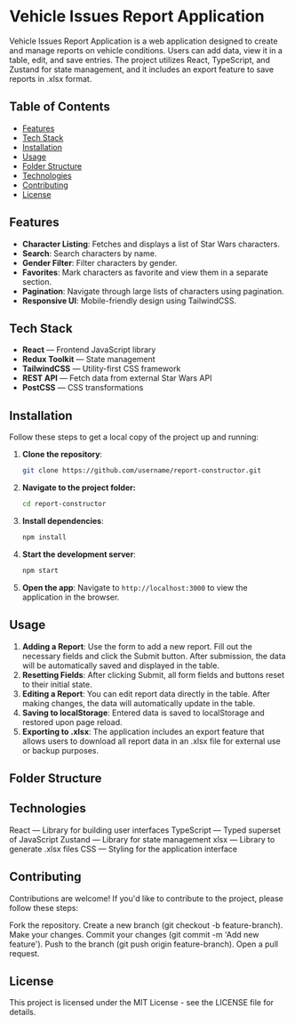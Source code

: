 # Vehicle Issues Report Application

Vehicle Issues Report Application is a web application designed to create and manage reports on vehicle conditions. Users can add data, view it in a table, edit, and save entries. The project utilizes React, TypeScript, and Zustand for state management, and it includes an export feature to save reports in .xlsx format.

## Table of Contents

- [Features](#features)
- [Tech Stack](#tech-stack)
- [Installation](#installation)
- [Usage](#usage)
- [Folder Structure](#folder-structure)
- [Technologies](#Technologies)
- [Contributing](#contributing)
- [License](#license)

## Features

- **Character Listing**: Fetches and displays a list of Star Wars characters.
- **Search**: Search characters by name.
- **Gender Filter**: Filter characters by gender.
- **Favorites**: Mark characters as favorite and view them in a separate section.
- **Pagination**: Navigate through large lists of characters using pagination.
- **Responsive UI**: Mobile-friendly design using TailwindCSS.

## Tech Stack

- **React** — Frontend JavaScript library
- **Redux Toolkit** — State management
- **TailwindCSS** — Utility-first CSS framework
- **REST API** — Fetch data from external Star Wars API
- **PostCSS** — CSS transformations

## Installation

Follow these steps to get a local copy of the project up and running:

1. **Clone the repository**:
    ```bash
    git clone https://github.com/username/report-constructor.git
    ```
2. **Navigate to the project folder:**
    ```bash
    cd report-constructor
    ```

3. **Install dependencies**:
    ```bash
    npm install
    ```

4. **Start the development server**:
    ```bash
    npm start
    ```

5. **Open the app**:
    Navigate to `http://localhost:3000` to view the application in the browser.

## Usage

1. **Adding a Report**: Use the form to add a new report. Fill out the necessary fields and click the Submit button. After submission, the data will be automatically saved and displayed in the table.
2. **Resetting Fields**: After clicking Submit, all form fields and buttons reset to their initial state.
3. **Editing a Report**: You can edit report data directly in the table. After making changes, the data will automatically update in the table.
4. **Saving to localStorage**: Entered data is saved to localStorage and restored upon page reload.
5. **Exporting to .xlsx**: The application includes an export feature that allows users to download all report data in an .xlsx file for external use or backup purposes.

## Folder Structure

## Technologies
React — Library for building user interfaces
TypeScript — Typed superset of JavaScript
Zustand — Library for state management
xlsx — Library to generate .xlsx files
CSS — Styling for the application interface

## Contributing
Contributions are welcome! If you'd like to contribute to the project, please follow these steps:

Fork the repository.
Create a new branch (git checkout -b feature-branch).
Make your changes.
Commit your changes (git commit -m 'Add new feature').
Push to the branch (git push origin feature-branch).
Open a pull request.

## License
This project is licensed under the MIT License - see the LICENSE file for details.

